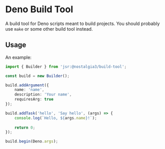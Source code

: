 # Deno Build Tool

A build tool for Deno scripts meant to build projects. You should probably use `make` or some other build tool instead.

## Usage

An example:

```ts
import { Builder } from 'jsr:@nostalgia3/build-tool';

const build = new Builder();

build.addArgument({
    name: 'name',
    description: 'Your name',
    requiresArg: true
});

build.addTask('hello', 'Say hello', (args) => {
    console.log(`Hello, ${args.name}!`);
    
    return 0;
});

build.begin(Deno.args);
```